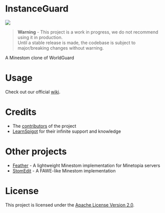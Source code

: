 ﻿# InstanceGuard
[![](https://jitpack.io/v/DuranDevelopment/instanceguard.svg)](https://jitpack.io/#DuranDevelopment/instanceguard)

> **Warning** - This project is a work in progress, we do not recommend using it in production.  
> Until a stable release is made, the codebase is subject to major/breaking changes without warning.


A Minestom clone of WorldGuard

# Usage
Check out our official [wiki](https://wikiig.ddev.cc/).

# Credits
* The [contributors](https://github.com/DuranDevelopment/instanceguard/graphs/contributors) of the project
* [LearnSpigot](https://learnspigot.com) for their infinite support and knowledge

# Other projects
* [Feather](https://github.com/DuranDevelopment/Feather) - A lightweight Minestom implementation for Minetopia servers
* [StomEdit](https://github.com/BedCrabDev/StomEdit) - A FAWE-like Minestom implementation

# License
This project is licensed under the [Apache License Version 2.0](LICENSE).
